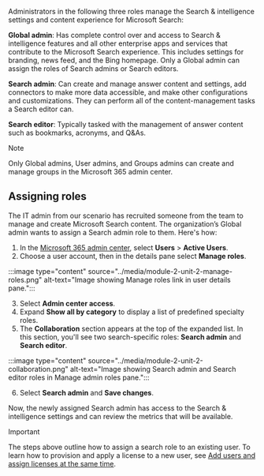 Administrators in the following three roles manage the Search & intelligence settings and content experience for Microsoft Search: 

**Global admin**: Has complete control over and access to Search & intelligence features and all other enterprise apps and services that contribute to the Microsoft Search experience. This includes settings for branding, news feed, and the Bing homepage. Only a Global admin can assign the roles of Search admins or Search editors.

**Search admin**: Can create and manage answer content and settings, add connectors to make more data accessible, and make other configurations and customizations. They can perform all of the content-management tasks a Search editor can.

**Search editor**: Typically tasked with the management of answer content such as bookmarks, acronyms, and Q&As.

> [!NOTE]
>
> Only Global admins, User admins, and Groups admins can create and manage groups in the Microsoft 365 admin center.

## Assigning roles

The IT admin from our scenario has recruited someone from the team to manage and create Microsoft Search content. The organization’s Global admin wants to assign a Search admin role to them. Here's how:

1. In the [Microsoft 365 admin center](https://admin.microsoft.com/), select **Users** > **Active Users**.
2. Choose a user account, then in the details pane select **Manage roles**.

:::image type="content" source="../media/module-2-unit-2-manage-roles.png" alt-text="Image showing Manage roles link in user details pane.":::

3. Select **Admin center access**.
4. Expand **Show all by category** to display a list of predefined specialty roles.
5. The **Collaboration** section appears at the top of the expanded list. In this section, you'll see two search-specific roles: **Search admin** and **Search editor**.

:::image type="content" source="../media/module-2-unit-2-collaboration.png" alt-text="Image showing Search admin and Search editor roles in Manage admin roles pane.":::

6. Select **Search admin** and **Save changes**.

Now, the newly assigned Search admin has access to the Search & intelligence settings and can review the metrics that will be available.

> [!IMPORTANT]
>
>The steps above outline how to assign a search role to an existing user. To learn how to provision and apply a license to a new user, see [Add users and assign licenses at the same time](/microsoft-365/admin/add-users/add-users).

